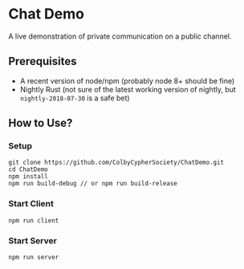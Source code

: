 # Chat Demo
A live demonstration of private communication on a public channel.

## Prerequisites
* A recent version of node/npm (probably node 8+ should be fine)
* Nightly Rust (not sure of the latest working version of nightly, but `nightly-2018-07-30` is a safe bet)

## How to Use?

### Setup
```shell
git clone https://github.com/ColbyCypherSociety/ChatDemo.git
cd ChatDemo
npm install
npm run build-debug // or npm run build-release
```

### Start Client
```shell
npm run client
```

### Start Server
```shell
npm run server
```
